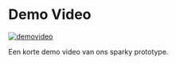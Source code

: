# Demo Video

[![demovideo](http://img.youtube.com/vi/kXd6ADNA-T0/0.jpg)](http://www.youtube.com/watch?v=kXd6ADNA-T0 "demovideo")

Een korte demo video van ons sparky prototype.